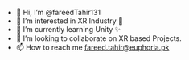 - 👋 Hi, I’m @fareedTahir131
- 👀 I’m interested in XR Industry 🥽
- 🌱 I’m currently learning Unity ✨
- 💞️ I’m looking to collaborate on XR based Projects. 
- 📫 How to reach me fareed.tahir@euphoria.pk
<!---
fareedTahir131/fareedTahir131 is a ✨ special ✨ repository because its `README.md` (this file) appears on your GitHub profile.
You can click the Preview link to take a look at your changes.
--->
